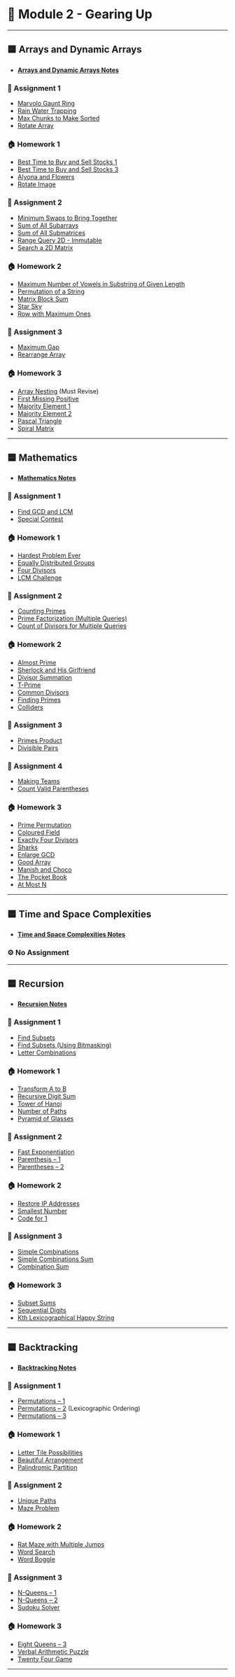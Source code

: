 # 📘 Module 2 - Gearing Up

---

## 🟦 Arrays and Dynamic Arrays
- **[Arrays and Dynamic Arrays Notes](Module%202/Notes/Arrays%20and%20Dynamic%20Arrays%20Notes.md)**

### 📄 Assignment 1
- [Marvolo Gaunt Ring](Module%202/Marvolo%20Gaunt%20Ring.md)
- [Rain Water Trapping](Module%202/Rain%20Water%20Trapping.md)
- [Max Chunks to Make Sorted](Module%202/Max%20Chunks%20to%20Make%20Sorted.md)
- [Rotate Array](Module%202/Rotate%20Array.md)

### 🏠 Homework 1
- [Best Time to Buy and Sell Stocks 1](Module%202/Best%20Time%20to%20Buy%20and%20Sell%20Stocks%201.md)
- [Best Time to Buy and Sell Stocks 3](Module%202/Best%20Time%20to%20Buy%20and%20Sell%20Stocks%203.md)
- [Alyona and Flowers](Module%202/Alyona%20and%20Flowers.md)
- [Rotate Image](Module%202/Rotate%20Image.md)

### 📄 Assignment 2
- [Minimum Swaps to Bring Together](Module%202/Minimum%20Swaps%20to%20Bring%20Together.md)
- [Sum of All Subarrays](Module%202/Sum%20of%20All%20Subarrays.md)
- [Sum of All Submatrices](Module%202/Sum%20of%20All%20Submatrices.md)
- [Range Query 2D - Immutable](Module%202/Range%20Query%202D%20-%20Immutable.md)
- [Search a 2D Matrix](Module%202/Search%20a%202D%20Matrix.md)

### 🏠 Homework 2
- [Maximum Number of Vowels in Substring of Given Length](Module%202/Maximum%20Number%20of%20Vowels%20in%20Substring%20of%20Given%20Length.md)
- [Permutation of a String](Module%202/Permutation%20of%20a%20String.md)
- [Matrix Block Sum](Module%202/Matrix%20Block%20Sum.md)
- [Star Sky](Module%202/Star%20Sky.md)
- [Row with Maximum Ones](Module%202/Row%20with%20Maximum%20Ones.md)

### 📄 Assignment 3
- [Maximum Gap](Module%202/Maximum%20Gap.md)
- [Rearrange Array](Module%202/Rearrange%20Array.md)

### 🏠 Homework 3
- [Array Nesting](Module%202/Array%20Nesting.md) (Must Revise)
- [First Missing Positive](Module%202/First%20Missing%20Positive.md)
- [Majority Element 1](Module%202/Majority%20Element%201.md)
- [Majority Element 2](Module%202/Majority%20Element%202.md)
- [Pascal Triangle](Module%202/Pascal%20Triangle.md)
- [Spiral Matrix](Module%202/Spiral%20Matrix.md)

---

## 🟦 Mathematics
- **[Mathematics Notes](Module%202/Notes/Mathematics%20Notes.md)**

### 📄 Assignment 1
- [Find GCD and LCM](Module%202/Find%20GCD%20and%20LCM.md)
- [Special Contest](Module%202/Special%20Contest.md)

### 🏠 Homework 1
- [Hardest Problem Ever](Module%202/Hardest%20Problem%20Ever.md)
- [Equally Distributed Groups](Module%202/Equally%20Distributed%20Groups.md)
- [Four Divisors](Module%202/Four%20Divisors.md)
- [LCM Challenge](Module%202/LCM%20Challenge.md)

### 📄 Assignment 2
- [Counting Primes](Module%202/Counting%20Primes.md)
- [Prime Factorization (Multiple Queries)](Module%202/Prime%20Factorization%20(Multiple%20Queries).md)
- [Count of Divisors for Multiple Queries](Module%202/Count%20of%20Divisors%20for%20Multiple%20Queries.md)

### 🏠 Homework 2
- [Almost Prime](Module%202/Almost%20Prime.md)
- [Sherlock and His Girlfriend](Module%202/Sherlock%20and%20His%20Girlfriend.md)
- [Divisor Summation](Module%202/Divisor%20Summation.md)
- [T-Prime](Module%202/T-Prime.md)
- [Common Divisors](Module%202/Common%20Divisors.md)
- [Finding Primes](Module%202/Finding%20Primes.md)
- [Colliders](Module%202/Colliders.md)

### 📄 Assignment 3
- [Primes Product](Module%202/Primes%20Product.md)
- [Divisible Pairs](Module%202/Divisible%20Pairs.md)

### 📄 Assignment 4
- [Making Teams](Module%202/Making%20Teams.md)
- [Count Valid Parentheses](Module%202/Count%20Valid%20Parentheses.md)

### 🏠 Homework 3
- [Prime Permutation](Module%202/Prime%20Permutation.md)
- [Coloured Field](Module%202/Coloured%20Field.md)
- [Exactly Four Divisors](Module%202/Exactly%20Four%20Divisors.md)
- [Sharks](Module%202/Sharks.md)
- [Enlarge GCD](Module%202/Enlarge%20GCD.md)
- [Good Array](Module%202/Good%20Array.md)
- [Manish and Choco](Module%202/Manish%20and%20Choco.md)
- [The Pocket Book](Module%202/The%20Pocket%20Book.md)
- [At Most N](Module%202/At%20Most%20N.md)

---

## 🟦 Time and Space Complexities
- **[Time and Space Complexities Notes](Module%202/Notes/Time%20and%20Space%20Complexities%20Notes.md)**

### ⚙️ No Assignment

---

## 🟦 Recursion
- **[Recursion Notes](Module%202/Notes/Recursion%20Notes.md)**

### 📄 Assignment 1
- [Find Subsets](Module%202/Find%20Subsets.md)
- [Find Subsets (Using Bitmasking)](Module%202/Find%20Subsets%20(Using%20Bitmasking).md)
- [Letter Combinations](Module%202/Letter%20Combinations.md)

### 🏠 Homework 1
- [Transform A to B](Module%202/Transform%20A%20to%20B.md)
- [Recursive Digit Sum](Module%202/Recursive%20Digit%20Sum.md)
- [Tower of Hanoi](Module%202/Tower%20of%20Hanoi.md)
- [Number of Paths](Module%202/Number%20of%20Paths.md)
- [Pyramid of Glasses](Module%202/Pyramid%20of%20Glasses.md)

### 📄 Assignment 2
- [Fast Exponentiation](Module%202/Fast%20Exponentiation.md)
- [Parenthesis – 1](Module%202/Parenthesis%20–%201.md)
- [Parentheses – 2](Module%202/Parentheses%20–%202.md)

### 🏠 Homework 2
- [Restore IP Addresses](Module%202/Restore%20IP%20Addresses.md)
- [Smallest Number](Module%202/Smallest%20Number.md)
- [Code for 1](Module%202/Code%20for%201.md)

### 📄 Assignment 3
- [Simple Combinations](Module%202/Simple%20Combinations.md)
- [Simple Combinations Sum](Module%202/Simple%20Combinations%20Sum.md)
- [Combination Sum](Module%202/Combination%20Sum.md)

### 🏠 Homework 3
- [Subset Sums](Module%202/Subset%20Sums.md)
- [Sequential Digits](Module%202/Sequential%20Digits.md)
- [Kth Lexicographical Happy String](Module%202/Kth%20Lexicographical%20Happy%20String.md)

---

## 🟦 Backtracking
- **[Backtracking Notes](Module%202/Notes/Backtracking%20Notes.md)**

### 📄 Assignment 1
- [Permutations – 1](Module%202/Permutations%20–%201.md)
- [Permutations – 2](Module%202/Permutations%20–%202.md) (Lexicographic Ordering)
- [Permutations – 3](Module%202/Permutations%20–%203.md)

### 🏠 Homework 1
- [Letter Tile Possibilities](Module%202/Letter%20Tile%20Possibilities.md)
- [Beautiful Arrangement](Module%202/Beautiful%20Arrangement.md)
- [Palindromic Partition](Module%202/Palindromic%20Partition.md)

### 📄 Assignment 2
- [Unique Paths](Module%202/Unique%20Paths.md)
- [Maze Problem](Module%202/Maze%20Problem.md)

### 🏠 Homework 2
- [Rat Maze with Multiple Jumps](Module%202/Rat%20Maze%20with%20Multiple%20Jumps.md)
- [Word Search](Module%202/Word%20Search.md)
- [Word Boggle](Module%202/Word%20Boggle.md)

### 📄 Assignment 3
- [N-Queens – 1](Module%202/N-Queens%20–%201.md)
- [N-Queens – 2](Module%202/N-Queens%20–%202.md)
- [Sudoku Solver](Module%202/Sudoku%20Solver.md)

### 🏠 Homework 3
- [Eight Queens – 3](Module%202/Eight%20Queens%20–%203.md)
- [Verbal Arithmetic Puzzle](Module%202/Verbal%20Arithmetic%20Puzzle.md)
- [Twenty Four Game](Module%202/Twenty%20Four%20Game.md)

---
